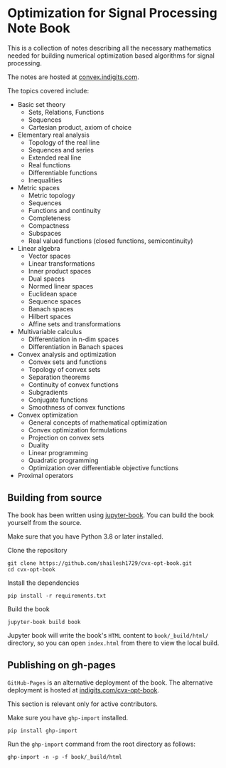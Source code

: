 # Optimization for Signal Processing Note Book

This is a collection of notes describing all the
necessary mathematics needed for building 
numerical optimization based algorithms for signal
processing.

The notes are hosted at [convex.indigits.com](https://convex.indigits.com).

The topics covered include:

* Basic set theory
  * Sets, Relations, Functions
  * Sequences
  * Cartesian product, axiom of choice
* Elementary real analysis
  * Topology of the real line
  * Sequences and series
  * Extended real line
  * Real functions
  * Differentiable functions
  * Inequalities
* Metric spaces
  * Metric topology
  * Sequences
  * Functions and continuity
  * Completeness
  * Compactness
  * Subspaces
  * Real valued functions (closed functions, semicontinuity)
* Linear algebra
  * Vector spaces
  * Linear transformations
  * Inner product spaces
  * Dual spaces
  * Normed linear spaces
  * Euclidean space
  * Sequence spaces
  * Banach spaces
  * Hilbert spaces
  * Affine sets and transformations
* Multivariable calculus
  * Differentiation in n-dim spaces
  * Differentiation in Banach spaces
* Convex analysis and optimization
  * Convex sets and functions
  * Topology of convex sets
  * Separation theorems
  * Continuity of convex functions
  * Subgradients
  * Conjugate functions
  * Smoothness of convex functions
* Convex optimization
  * General concepts of mathematical optimization
  * Convex optimization formulations
  * Projection on convex sets
  * Duality
  * Linear programming
  * Quadratic programming
  * Optimization over differentiable objective functions
* Proximal operators


## Building from source

The book has been written using [jupyter-book](https://jupyterbook.org/).
You can build the book yourself from the source.

Make sure that you have Python 3.8 or later installed.

Clone the repository
```
git clone https://github.com/shailesh1729/cvx-opt-book.git
cd cvx-opt-book
```

Install the dependencies
```
pip install -r requirements.txt
```


Build the book
```
jupyter-book build book
```

Jupyter book will write the book's `HTML` content to `book/_build/html/`
directory, so you can open `index.html` from there to view the local build.



## Publishing on gh-pages

`GitHub-Pages` is an alternative deployment of the book.
The alternative deployment is hosted at
[indigits.com/cvx-opt-book](https://www.indigits.com/cvx-opt-book).


This section is relevant only for active contributors.

Make sure you have `ghp-import` installed.
```
pip install ghp-import
```

Run the `ghp-import` command from the root directory as follows:

```
ghp-import -n -p -f book/_build/html
```

